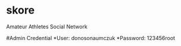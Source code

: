 # skore
Amateur Athletes Social Network

#Admin Credential
*User: donosonaumczuk
*Password: 123456root
